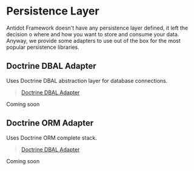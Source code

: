 # Persistence Layer

Antidot Framework doesn't have any persistence layer defined, it left the decision o where and how you want to store and consume your data.
Anyway, we provide some adapters to use out of the box for the most popular persistence libraries.

## Doctrine DBAL Adapter

Uses Doctrine DBAL abstraction layer for database connections.

> [Doctrine DBAL Adapter](https://github.com/antidot-framework/dbal-adapter)

Coming soon

## Doctrine ORM Adapter

Uses Doctrine ORM complete stack.

> [Doctrine DBAL Adapter](https://github.com/antidot-framework/doctrine)

Coming soon

